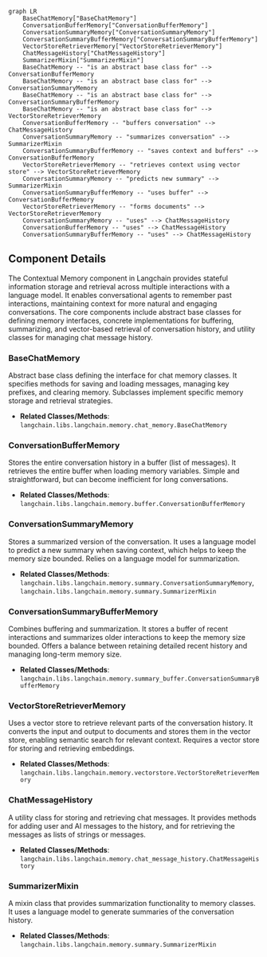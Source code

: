 ```mermaid
graph LR
    BaseChatMemory["BaseChatMemory"]
    ConversationBufferMemory["ConversationBufferMemory"]
    ConversationSummaryMemory["ConversationSummaryMemory"]
    ConversationSummaryBufferMemory["ConversationSummaryBufferMemory"]
    VectorStoreRetrieverMemory["VectorStoreRetrieverMemory"]
    ChatMessageHistory["ChatMessageHistory"]
    SummarizerMixin["SummarizerMixin"]
    BaseChatMemory -- "is an abstract base class for" --> ConversationBufferMemory
    BaseChatMemory -- "is an abstract base class for" --> ConversationSummaryMemory
    BaseChatMemory -- "is an abstract base class for" --> ConversationSummaryBufferMemory
    BaseChatMemory -- "is an abstract base class for" --> VectorStoreRetrieverMemory
    ConversationBufferMemory -- "buffers conversation" --> ChatMessageHistory
    ConversationSummaryMemory -- "summarizes conversation" --> SummarizerMixin
    ConversationSummaryBufferMemory -- "saves context and buffers" --> ConversationBufferMemory
    VectorStoreRetrieverMemory -- "retrieves context using vector store" --> VectorStoreRetrieverMemory
    ConversationSummaryMemory -- "predicts new summary" --> SummarizerMixin
    ConversationSummaryBufferMemory -- "uses buffer" --> ConversationBufferMemory
    VectorStoreRetrieverMemory -- "forms documents" --> VectorStoreRetrieverMemory
    ConversationSummaryMemory -- "uses" --> ChatMessageHistory
    ConversationBufferMemory -- "uses" --> ChatMessageHistory
    ConversationSummaryBufferMemory -- "uses" --> ChatMessageHistory
```

## Component Details

The Contextual Memory component in Langchain provides stateful information storage and retrieval across multiple interactions with a language model. It enables conversational agents to remember past interactions, maintaining context for more natural and engaging conversations. The core components include abstract base classes for defining memory interfaces, concrete implementations for buffering, summarizing, and vector-based retrieval of conversation history, and utility classes for managing chat message history.

### BaseChatMemory
Abstract base class defining the interface for chat memory classes. It specifies methods for saving and loading messages, managing key prefixes, and clearing memory. Subclasses implement specific memory storage and retrieval strategies.
- **Related Classes/Methods**: `langchain.libs.langchain.memory.chat_memory.BaseChatMemory`

### ConversationBufferMemory
Stores the entire conversation history in a buffer (list of messages). It retrieves the entire buffer when loading memory variables. Simple and straightforward, but can become inefficient for long conversations.
- **Related Classes/Methods**: `langchain.libs.langchain.memory.buffer.ConversationBufferMemory`

### ConversationSummaryMemory
Stores a summarized version of the conversation. It uses a language model to predict a new summary when saving context, which helps to keep the memory size bounded. Relies on a language model for summarization.
- **Related Classes/Methods**: `langchain.libs.langchain.memory.summary.ConversationSummaryMemory`, `langchain.libs.langchain.memory.summary.SummarizerMixin`

### ConversationSummaryBufferMemory
Combines buffering and summarization. It stores a buffer of recent interactions and summarizes older interactions to keep the memory size bounded. Offers a balance between retaining detailed recent history and managing long-term memory size.
- **Related Classes/Methods**: `langchain.libs.langchain.memory.summary_buffer.ConversationSummaryBufferMemory`

### VectorStoreRetrieverMemory
Uses a vector store to retrieve relevant parts of the conversation history. It converts the input and output to documents and stores them in the vector store, enabling semantic search for relevant context. Requires a vector store for storing and retrieving embeddings.
- **Related Classes/Methods**: `langchain.libs.langchain.memory.vectorstore.VectorStoreRetrieverMemory`

### ChatMessageHistory
A utility class for storing and retrieving chat messages. It provides methods for adding user and AI messages to the history, and for retrieving the messages as lists of strings or messages.
- **Related Classes/Methods**: `langchain.libs.langchain.memory.chat_message_history.ChatMessageHistory`

### SummarizerMixin
A mixin class that provides summarization functionality to memory classes. It uses a language model to generate summaries of the conversation history.
- **Related Classes/Methods**: `langchain.libs.langchain.memory.summary.SummarizerMixin`
